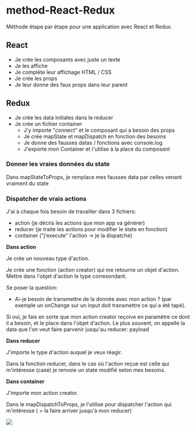 # method-React-Redux
Méthode étape par étape pour une application avec React et Redux.

## React

- Je crée les composants avec juste un texte
- Je les affiche
- Je complète leur affichage HTML / CSS
- Je crée les props
- Je leur donne des faux props dans leur parent

## Redux

- Je crée les data initiales dans le reducer
- Je crée un fichier container
  - J'y importe "connect" et le composant qui a besoin des props
  - Je crée mapState et mapDispatch en fonction des besoins
  - Je donne des fausses datas / fonctions avec console.log
  - J'exporte mon Container et l'utilise à la place du composant

### Donner les vraies données du state

Dans mapStateToProps, je remplace mes fausses data par celles venant vraiment du state

### Dispatcher de vrais actions

J'ai à chaque fois besoin de travailler dans 3 fichiers:

- action (je décris les actions que mon app va générer)
- reducer (je traite les actions pour modifier le state en fonction)
- container ("j'execute" l'action -> je la dispatche)

**Dans action**

Je crée un nouveau type d'action.

Je crée une fonction (action creator) qui me retourne un objet d'action.
Mettre dans l'objet d'action le type corresondant.

Se poser la question:

- Ai-je besoin de transmettre de la donnée avec mon action ? (par exemple un onChange sur un input doit transmettre ce qui a été tapé).

Si oui, je fais en sorte que mon action creator reçoive en paramètre ce dont il a besoin, et le place dans l'objet d'action. Le plus souvent, on appelle la data que l'on veut faire parvenir jusqu'au reducer: payload

**Dans reducer**

J'importe le type d'action auquel je veux réagir.

Dans la fonction reducer, dans le cas où l'action reçue est celle qui m'intéresse (case) je renvoie un state modifié selon mes besoins.

**Dans container**

J'importe mon action creator.

Dans le mapDispatchToProps, je l'utilise pour dispatcher l'action qui m'intéresse ( = la faire arriver jusqu'à mon reducer)

![](react-redux.jpg)
